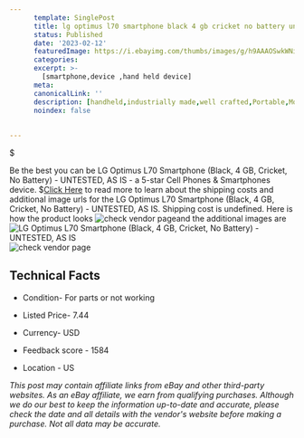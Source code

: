 ```yaml
---
      template: SinglePost
      title: lg optimus l70 smartphone black 4 gb cricket no battery untested as is
      status: Published
      date: '2023-02-12'
      featuredImage: https://i.ebayimg.com/thumbs/images/g/h9AAAOSwkWNivkhC/s-l225.jpg
      categories: 
      excerpt: >-
        [smartphone,device ,hand held device]
      meta:
      canonicalLink: ''
      description: [handheld,industrially made,well crafted,Portable,Mobile,Compact,Convenient,Lightweight,Maneuverable,Man-portable,Miniature,Carriable,Hand-held,Light,Holdable,Transportable,Mobile device,Pocket-sized,On-the-go,Wireless,Cordless,Compact size,Convenient size, smartphone,device ,hand held device]
      noindex: false
      
        
---
```

$

Be the best you can be  LG Optimus L70 Smartphone (Black, 4 GB, Cricket, No Battery) - UNTESTED, AS IS - a 5-star Cell Phones & Smartphones device.
$[Click Here](https://www.ebay.com/itm/255608358433?hash=item3b83720621%3Ag%3Ah9AAAOSwkWNivkhC&mkevt=1&mkcid=1&mkrid=711-53200-19255-0&campid=%253CePNCampaignId%253E&customid=%253CreferenceId%253E&toolid=10049) to read more to learn about the shipping costs and additional image urls for the LG Optimus L70 Smartphone (Black, 4 GB, Cricket, No Battery) - UNTESTED, AS IS. Shipping cost is undefined. Here is how the product looks ![check vendor page](https://i.ebayimg.com/thumbs/images/g/h9AAAOSwkWNivkhC/s-l225.jpg)and the additional images are![LG Optimus L70 Smartphone (Black, 4 GB, Cricket, No Battery) - UNTESTED, AS IS](https://i.ebayimg.com/images/g/h9AAAOSwkWNivkhC/s-l1600.jpg)![check vendor page](https://origin-galleryplus.ebayimg.com/ws/web/255608358433_2_0_1/225x225.jpg,https://origin-galleryplus.ebayimg.com/ws/web/255608358433_3_0_1/225x225.jpg,https://origin-galleryplus.ebayimg.com/ws/web/255608358433_4_0_1/225x225.jpg,https://origin-galleryplus.ebayimg.com/ws/web/255608358433_5_0_1/225x225.jpg,https://origin-galleryplus.ebayimg.com/ws/web/255608358433_6_0_1/225x225.jpg,https://origin-galleryplus.ebayimg.com/ws/web/255608358433_7_0_1/225x225.jpg,https://origin-galleryplus.ebayimg.com/ws/web/255608358433_8_0_1/225x225.jpg)



 ## Technical Facts 



     
      

 - Condition- For parts or not working 


      

 - Listed Price- 7.44 


      

 - Currency- USD 


      

 - Feedback score - 1584 


      

 - Location - US 


      
      

 *_This post may contain affiliate links from eBay and other third-party websites. As an eBay affiliate, we earn from qualifying purchases. Although we do our best to keep the information up-to-date and accurate, please check the date and all details with the vendor's website before making a purchase. Not all data may be accurate._*






